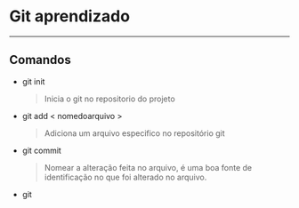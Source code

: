 # Git aprendizado
---

## Comandos

- git init
    >Inicia o git no repositorio do projeto
- git add < nomedoarquivo >
    >Adiciona um arquivo especifico no repositório git
- git commit
    >Nomear a alteração feita no arquivo, é uma boa fonte de identificação no que foi alterado no arquivo.
- git